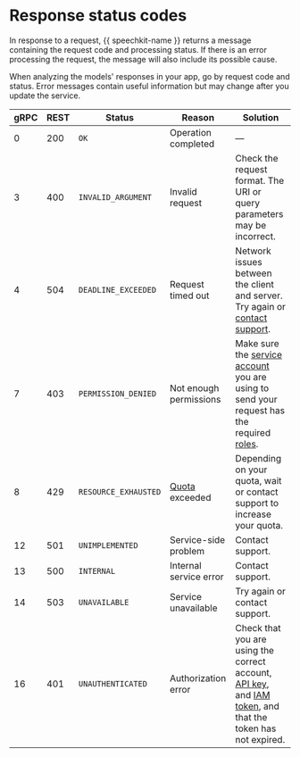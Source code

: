 # Response status codes

In response to a request, {{ speechkit-name }} returns a message containing the request code and processing status. If there is an error processing the request, the message will also include its possible cause.

When analyzing the models' responses in your app, go by request code and status. Error messages contain useful information but may change after you update the service.

gRPC | REST | Status               | Reason                          | Solution
 --- | ---- | -------------------- | -------------------------------- |---
0    | 200  | `OK`                 | Operation completed               | —
3    | 400  | `INVALID_ARGUMENT`   | Invalid request              | Check the request format. The URI or query parameters may be incorrect.
4    | 504  | `DEADLINE_EXCEEDED`  | Request timed out | Network issues between the client and server. Try again or [contact support](../../support/overview.md).
7    | 403  | `PERMISSION_DENIED`  | Not enough permissions                | Make sure the [service account](../../speechkit/security/index.md) you are using to send your request has the required [roles](../../iam/concepts/users/service-accounts.md).
8    | 429  | `RESOURCE_EXHAUSTED` | [Quota](../../speechkit/concepts/limits.md) exceeded | Depending on your quota, wait or contact support to increase your quota.
12   | 501  | `UNIMPLEMENTED`      | Service-side problem      | Contact support.
13   | 500  | `INTERNAL`           | Internal service error        | Contact support.
14   | 503  | `UNAVAILABLE`        | Service unavailable                | Try again or contact support.
16   | 401  | `UNAUTHENTICATED`    | Authorization error               | Check that you are using the correct account, [API key](../../iam/concepts/authorization/api-key.md), and [IAM token](../../iam/concepts/authorization/iam-token.md), and that the token has not expired.

